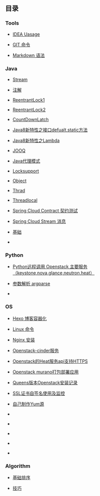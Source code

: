## 目录

### Tools

- [IDEA Uasage](tools/idea.md)

- [GIT 命令](tools/git.md)

- [Markdown 语法](tools/markdown.md)

### Java

- [Stream](java/java-stream.md)
- [注解](java/annotation.md)
- [ReentrantLock1](java/aqs.md)

- [ReentrantLock2](java/aqs2.md)
- [CountDownLatch](java/aqs3.md)
- [Java8新特性之接口defualt,static方法](java/java8-default.md)
- [Java8新特性之Lambda](java/java8-lambda.md)
- [JOOQ](java/jooq.md)
- [Java代理模式](java/proxy.md)
- [Locksupport](java/sc-locksupport.md)
- [Object](java/sc-object.md)
- [Thrad](java/sc-thrad.md)
- [Threadlocal](java/sc-threadlocal.md)
- [Spring Cloud Contract 契约测试](java/spring-cloud-contract.md)
- [Spring Cloud Stream 消息](java/spring-cloud-stream.md)
- [基础](java/core.md)
- [](java/)

### Python

- [Python远程调用 Openstack 主要服务（keystone,nova,glance,neutron,heat）](python/python-openstack.md)

- [参数解析 argparse](python/argparse.md)

- []()

### OS

- [Hexo 博客容器化](os/docker-hexo.md)

- [Linux 命令](os/linux-notes.md)

- [Nginx 安装](os/nginx-install.md)

- [Openstack-cinder服务](os/openstack-cinder.md)

- [Openstack的Heat服务api支持HTTPS](os/openstack-heatapi-https.md)

- [Openstack murano打包部署应用](os/openstack-murano.md)

- [Queens版本Openstack安装记录](os/openstack-queens-install.md)

- [SSL证书自签名使用及监控](os/self-ssl-certificate.md)

- [自己制作Yum源](os/yumsource.md)

- []()

- []()

- []()

- []()

- []()

### Algorithm

- [基础排序](algorithm/sort.md)

- [技巧](algorithm/skill.md)